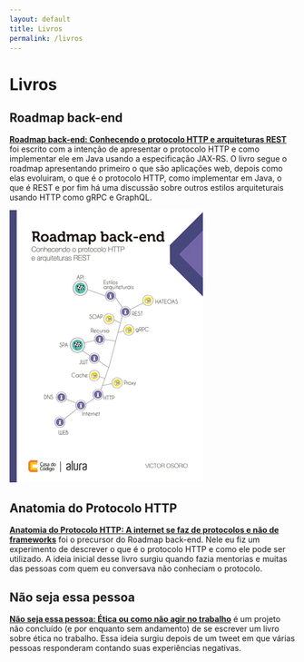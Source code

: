 ```yaml
---
layout: default
title: Livros
permalink: /livros
---
```


# Livros

## Roadmap back-end

[**Roadmap back-end: Conhecendo o protocolo HTTP e arquiteturas REST**](https://www.casadocodigo.com.br/products/livro-roadmap-backend) foi escrito com a intenção de apresentar o protocolo HTTP e como implementar ele em Java usando a especificação JAX-RS. O livro segue o roadmap apresentando primeiro o que são aplicações web, depois como elas evoluiram, o que é o protocolo HTTP, como implementar em Java, o que é REST e por fim há uma discussão sobre outros estilos arquiteturais usando HTTP como gRPC e GraphQL.

![Capa do livro](/assets/images/books/backend-roadmap.webp)

## Anatomia do Protocolo HTTP

[**Anatomia do Protocolo HTTP: A internet se faz de protocolos e não de frameworks**](https://amzn.to/42vPvrG) foi o precursor do Roadmap back-end. Nele eu fiz um experimento de descrever o que é o protocolo HTTP e como ele pode ser utilizado. A ideia inicial desse livro surgiu quando fazia mentorias e muitas das pessoas com quem eu conversava não conheciam o protocolo.

## Não seja essa pessoa

[**Não seja essa pessoa: Ética ou como não agir no trabalho**](https://amzn.to/43oeb6D) é um projeto não concluído (e por enquanto sem andamento) de se escrever um livro sobre ética no trabalho. Essa ideia surgiu depois de um tweet em que várias pessoas responderam contando suas experiências negativas.